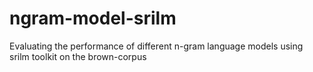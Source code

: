 # ngram-model-srilm
Evaluating the performance of different n-gram language models using srilm toolkit on the brown-corpus
